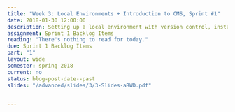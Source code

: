 ```yaml
---
title: "Week 3: Local Environments + Introduction to CMS, Sprint #1"
date: 2018-01-30 12:00:00
description: Setting up a local environment with version control, installing & setting up a content management system, Weekly Scrum 1, recap notes from client meeting, help with deliverables related to Sprint 1.
assignment: Sprint 1 Backlog Items
reading: "There's nothing to read for today."
due: Sprint 1 Backlog Items
part: "1"
layout: wide
semester: spring-2018
current: no
status: blog-post-date--past
slides: "/advanced/slides/3/3-Slides-aRWD.pdf"


---
```

